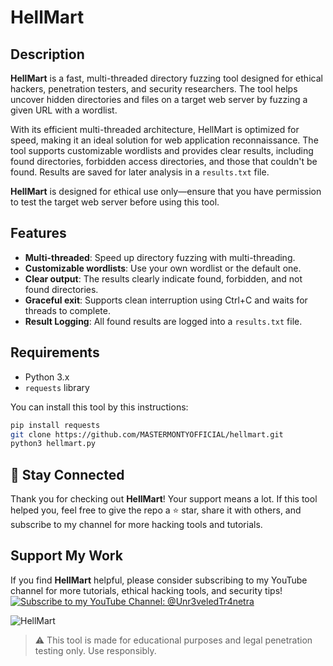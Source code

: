 # HellMart

## Description
**HellMart** is a fast, multi-threaded directory fuzzing tool designed for ethical hackers, penetration testers, and security researchers. The tool helps uncover hidden directories and files on a target web server by fuzzing a given URL with a wordlist.

With its efficient multi-threaded architecture, HellMart is optimized for speed, making it an ideal solution for web application reconnaissance. The tool supports customizable wordlists and provides clear results, including found directories, forbidden access directories, and those that couldn't be found. Results are saved for later analysis in a `results.txt` file.

**HellMart** is designed for ethical use only—ensure that you have permission to test the target web server before using this tool.

## Features
- **Multi-threaded**: Speed up directory fuzzing with multi-threading.
- **Customizable wordlists**: Use your own wordlist or the default one.
- **Clear output**: The results clearly indicate found, forbidden, and not found directories.
- **Graceful exit**: Supports clean interruption using Ctrl+C and waits for threads to complete.
- **Result Logging**: All found results are logged into a `results.txt` file.

## Requirements
- Python 3.x
- `requests` library

You can install this tool by this instructions:
```bash
pip install requests
git clone https://github.com/MASTERMONTYOFFICIAL/hellmart.git
python3 hellmart.py
```

## 🙌 Stay Connected

Thank you for checking out **HellMart**! Your support means a lot. If this tool helped you, feel free to give the repo a ⭐ star, share it with others, and subscribe to my channel for more hacking tools and tutorials.

## **Support My Work**
If you find **HellMart** helpful, please consider subscribing to my YouTube channel for more tutorials, ethical hacking tools, and security tips!
[![Subscribe to my YouTube Channel: @Unr3veledTr4netra](https://img.shields.io/badge/Subscribe-YouTube-red)](https://www.youtube.com/@Unr3veledTr4netra)

![HellMart](https://media3.giphy.com/media/v1.Y2lkPTc5MGI3NjExcXVvNjJhMG15N3VhdGZ6Z2g5b3NnaWx4OGRsZG5oeWJtMzdwcGc0biZlcD12MV9pbnRlcm5hbF9naWZfYnlfaWQmY3Q9Zw/YQitE4YNQNahy/giphy.gif)

> ⚠️ This tool is made for educational purposes and legal penetration testing only. Use responsibly.





